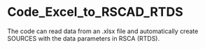 # Code_Excel_to_RSCAD_RTDS
 The code can read data from an .xlsx file and automatically create SOURCES with the data parameters in RSCA (RTDS).
